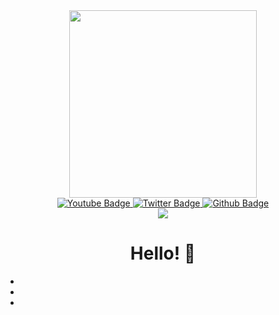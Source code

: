 <div id="header" align="center">
  <img src="https://cdn.discordapp.com/attachments/1179847865670058075/1270005643100688505/360_F_550958748_OeGcRonEUNoVhd0wjd9zSEMhLFIGO9Bt.jpg?ex=66b2206c&is=66b0ceec&hm=0a89754ac69f8a7a88a96f533bf0db5c2f395fc83cd8aaa269ef3d1160dc4d86&" width="300"/>
</div>

<div id="badges" align = "center">
  <a href="">
    <img src="https://img.shields.io/badge/YouTube-red?style=for-the-badge&logo=youtube&logoColor=white" alt="Youtube Badge"/>
  </a>
  </a>
  <a href="">
    <img src="https://img.shields.io/badge/twitter-blue?style=for-the-badge&logo=twitter&logoColor=white" alt="Twitter Badge"/>
  </a>
  <a href="">
    <img src="https://img.shields.io/badge/Github-grey?style=for-the-badge&logo=github&logoColor=black" alt="Github Badge"/>
  </a>
</div>

<div id ="views" align="center">
<img src="https://komarev.com/ghpvc/?username=sciteeer&style=flat-square&color=blue"/>  
</div>

<h1 align="center">Hello! 👋</h1>

-  

- 

- 
